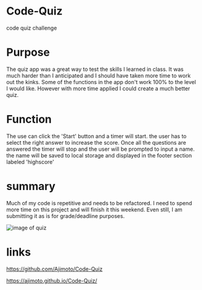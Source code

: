 # Code-Quiz

code quiz challenge

# Purpose

The quiz app was a great way to test the skills I learned in class. It was much harder than I anticipated and I should have taken more time to work out the kinks. Some of the functions in the app don't work 100% to the level I would like. However with more time applied I could create a much better quiz.

# Function

The use can click the 'Start' button and a timer will start. the user has to select the right answer to increase the score. Once all the questions are answered the timer will stop and the user will be prompted to input a name. the name will be saved to local storage and displayed in the footer section labeled 'highscore'

# summary

Much of my code is repetitive and needs to be refactored. I need to spend more time on this project and will finish it this weekend. Even still, I am submitting it as is for grade/deadline purposes.

![image of quiz](</Code-Quiz/images/Screen%20Shot%202022-06-30%20at%2011.09.47%20PM%20(3).png>)

# links

https://github.com/Ajimoto/Code-Quiz

https://ajimoto.github.io/Code-Quiz/
